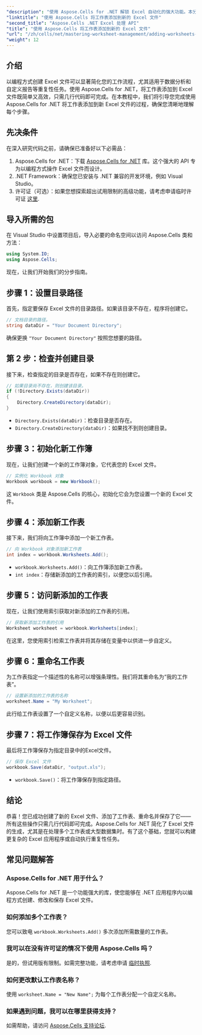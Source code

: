 ```yaml
---
"description": "使用 Aspose.Cells for .NET 解锁 Excel 自动化的强大功能。本分步教程将指导您以编程方式创建 Excel 文件、添加和重命名工作表以及轻松保存您的工作。"
"linktitle": "使用 Aspose.Cells 将工作表添加到新的 Excel 文件"
"second_title": "Aspose.Cells .NET Excel 处理 API"
"title": "使用 Aspose.Cells 将工作表添加到新的 Excel 文件"
"url": "/zh/cells/net/mastering-worksheet-management/adding-worksheets-to-new-excel-file/"
"weight": 12
---
```


## 介绍

以编程方式创建 Excel 文件可以显著简化您的工作流程，尤其适用于数据分析和自定义报告等重复性任务。使用 Aspose.Cells for .NET，将工作表添加到 Excel 文件既简单又高效，只需几行代码即可完成。在本教程中，我们将引导您完成使用 Aspose.Cells for .NET 将工作表添加到新 Excel 文件的过程，确保您清晰地理解每个步骤。

## 先决条件

在深入研究代码之前，请确保已准备好以下必需品：

1. Aspose.Cells for .NET：下载 [Aspose.Cells for .NET](https://releases.aspose.com/cells/net/) 库。这个强大的 API 专为以编程方式操作 Excel 文件而设计。
2. .NET Framework：确保您已安装与 .NET 兼容的开发环境，例如 Visual Studio。
3. 许可证（可选）：如果您想探索超出试用限制的高级功能，请考虑申请临时许可证 [这里](https://purchase。aspose.com/temporary-license/).

## 导入所需的包

在 Visual Studio 中设置项目后，导入必要的命名空间以访问 Aspose.Cells 类和方法：

```csharp
using System.IO;
using Aspose.Cells;
```

现在，让我们开始我们的分步指南。

## 步骤 1：设置目录路径

首先，指定要保存 Excel 文件的目录路径。如果该目录不存在，程序将创建它。

```csharp
// 文档目录的路径。
string dataDir = "Your Document Directory";
```

确保更换 `"Your Document Directory"` 按照您想要的路径。

## 第 2 步：检查并创建目录

接下来，检查指定的目录是否存在，如果不存在则创建它。

```csharp
// 如果目录尚不存在，则创建该目录。
if (!Directory.Exists(dataDir))
{
    Directory.CreateDirectory(dataDir);
}
```

- `Directory.Exists(dataDir)`：检查目录是否存在。
- `Directory.CreateDirectory(dataDir)`：如果找不到则创建目录。

## 步骤 3：初始化新工作簿

现在，让我们创建一个新的工作簿对象，它代表您的 Excel 文件。

```csharp
// 实例化 Workbook 对象
Workbook workbook = new Workbook();
```

这 `Workbook` 类是 Aspose.Cells 的核心，初始化它会为您设置一个新的 Excel 文件。

## 步骤 4：添加新工作表

接下来，我们将向工作簿中添加一个新工作表。

```csharp
// 向 Workbook 对象添加新工作表
int index = workbook.Worksheets.Add();
```

- `workbook.Worksheets.Add()`：向工作簿添加新工作表。
- `int index`：存储新添加的工作表的索引，以便您以后引用。

## 步骤 5：访问新添加的工作表

现在，让我们使用索引获取对新添加的工作表的引用。

```csharp
// 获取新添加工作表的引用
Worksheet worksheet = workbook.Worksheets[index];
```

在这里，您使用索引检索工作表并将其存储在变量中以供进一步自定义。

## 步骤 6：重命名工作表

为工作表指定一个描述性的名称可以增强条理性。我们将其重命名为“我的工作表”。

```csharp
// 设置新添加的工作表的名称
worksheet.Name = "My Worksheet";
```

此行给工作表设置了一个自定义名称，以便以后更容易识别。

## 步骤 7：将工作簿保存为 Excel 文件

最后将工作簿保存为指定目录中的Excel文件。

```csharp
// 保存 Excel 文件
workbook.Save(dataDir, "output.xls");
```

- `workbook.Save()`：将工作簿保存到指定路径。

## 结论

恭喜！您已成功创建了新的 Excel 文件、添加了工作表、重命名并保存了它——所有这些操作只需几行代码即可完成。Aspose.Cells for .NET 简化了 Excel 文件的生成，尤其是在处理多个工作表或大型数据集时。有了这个基础，您就可以构建更复杂的 Excel 应用程序或自动执行重复性任务。

## 常见问题解答

### Aspose.Cells for .NET 用于什么？
Aspose.Cells for .NET 是一个功能强大的库，使您能够在 .NET 应用程序内以编程方式创建、修改和保存 Excel 文件。

### 如何添加多个工作表？
您可以致电 `workbook.Worksheets.Add()` 多次添加所需数量的工作表。

### 我可以在没有许可证的情况下使用 Aspose.Cells 吗？
是的，但试用版有限制。如需完整功能，请考虑申请 [临时执照](https://purchase。aspose.com/temporary-license/).

### 如何更改默认工作表名称？
使用 `worksheet.Name = "New Name";` 为每个工作表分配一个自定义名称。

### 如果遇到问题，我可以在哪里获得支持？
如需帮助，请访问 [Aspose.Cells 支持论坛](https://forum。aspose.com/c/cells/9).